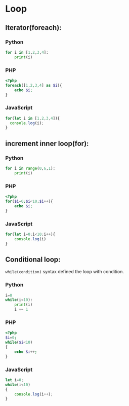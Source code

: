 # Loop

## Iterator(foreach):
### Python
```python
for i in [1,2,3,4]:
	print(i)
```

### PHP
```php
<?php
foreach([1,2,3,4] as $i){
	echo $i;
}
```

### JavaScript
```javascript
for(let i in [1,2,3,4]){
  console.log(i);
}
```

## increment inner loop(for):
### Python
```python
for i in range(0,6,1):
	print(i)
```
### PHP
```php
<?php
for($i=0;$i<10;$i++){
	echo $i;
}
```
### JavaScript
```javascript
for(let i=0;i<10;i++){
	console.log(i)
}
```

## Conditional loop:
```while(condition)``` syntax defined the loop with condition.

### Python
```python
i=0
while(i<10):
	print(i)
	i += 1

```

### PHP
```php
<?php
$i=0;
while($i<10)
{
	echo $i++;
}
```

### JavaScript
```javascript
let i=0;
while(i<10)
{
	console.log(i++);
}
```
